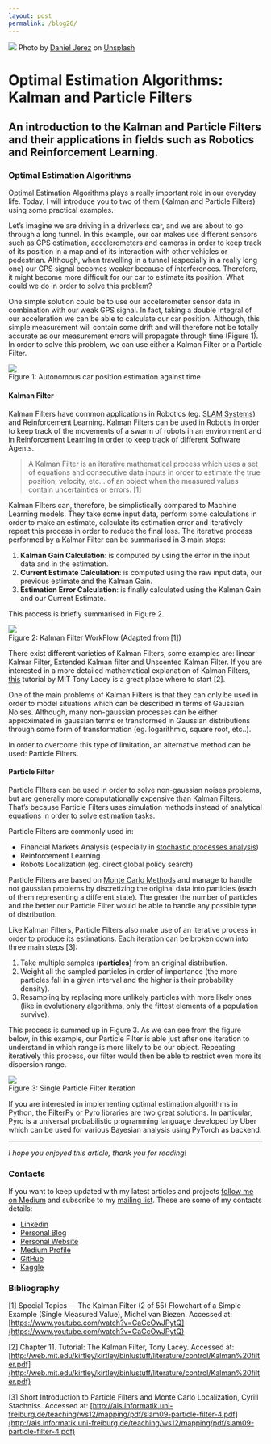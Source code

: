```yaml
---
layout: post
permalink: /blog26/
---
```


![](https://cdn-images-1.medium.com/max/800/0*7W6fZL2dZFfvPuw9)
<span class="figcaption_hack">Photo by [Daniel
Jerez](https://unsplash.com/@danieljerez?utm_source=medium&utm_medium=referral)
on [Unsplash](https://unsplash.com?utm_source=medium&utm_medium=referral)</span>

# Optimal Estimation Algorithms: Kalman and Particle Filters

## An introduction to the Kalman and Particle Filters and their applications in fields such as Robotics and Reinforcement Learning. 

### Optimal Estimation Algorithms

Optimal Estimation Algorithms plays a really important role in our everyday
life. Today, I will introduce you to two of them (Kalman and Particle Filters)
using some practical examples.

Let’s imagine we are driving in a driverless car, and we are about to go through
a long tunnel. In this example, our car makes use different sensors such as GPS
estimation, accelerometers and cameras in order to keep track of its position in
a map and of its interaction with other vehicles or pedestrian. Although, when
travelling in a tunnel (especially in a really long one) our GPS signal becomes
weaker because of interferences. Therefore, it might become more difficult for
our car to estimate its position. What could we do in order to solve this
problem?

One simple solution could be to use our accelerometer sensor data in combination
with our weak GPS signal. In fact, taking a double integral of our acceleration
we can be able to calculate our car position. Although, this simple measurement
will contain some drift and will therefore not be totally accurate as our
measurement errors will propagate through time (Figure 1). In order to solve
this problem, we can use either a Kalman Filter or a Particle Filter.

![](https://cdn-images-1.medium.com/max/800/1*uTeHCbco8kmmcWyrTCf2nw.png) <br>
<span class="figcaption_hack">Figure 1: Autonomous car position estimation against time</span>

#### Kalman Filter

Kalman Filters have common applications in Robotics (eg. [SLAM
Systems](https://ieeexplore.ieee.org/document/8321612)) and Reinforcement
Learning. Kalman Filters can be used in Robotis in order to keep track of the
movements of a swarm of robots in an environment and in Reinforcement Learning
in order to keep track of different Software Agents.

> A Kalman Filter is an iterative mathematical process which uses a set of
> equations and consecutive data inputs in order to estimate the true position,
> velocity, etc… of an object when the measured values contain uncertainties or
> errors. [1]

Kalman FIlters can, therefore, be simplistically compared to Machine Learning
models. They take some input data, perform some calculations in order to make an
estimate, calculate its estimation error and iteratively repeat this process in
order to reduce the final loss. The iterative process performed by a Kalmar
Filter can be summarised in 3 main steps:

1.  **Kalman Gain Calculation**: is computed by using the error in the input data
and in the estimation.
1.  **Current Estimate Calculation**: is computed using the raw input data, our
previous estimate and the Kalman Gain.
1.  **Estimation Error Calculation**: is finally calculated using the Kalman Gain
and our Current Estimate.

This process is briefly summarised in Figure 2.

![](https://cdn-images-1.medium.com/max/1200/1*wStGzNxXM4Zae3HaYHG0XQ.png) <br>
<span class="figcaption_hack">Figure 2: Kalman Filter WorkFlow (Adapted from [1])</span>

There exist different varieties of Kalman Filters, some examples are: linear
Kalmar Filter, Extended Kalman filter and Unscented Kalman Filter. If you are
interested in a more detailed mathematical explanation of Kalman Filters, [this](http://web.mit.edu/kirtley/kirtley/binlustuff/literature/control/Kalman%20filter.pdf) tutorial by MIT Tony Lacey is a great place where to start [2].

One of the main problems of Kalman Filters is that they can only be used in
order to model situations which can be described in terms of Gaussian Noises.
Although, many non-gaussian processes can be either approximated in gaussian
terms or transformed in Gaussian distributions through some form of
transformation (eg. logarithmic, square root, etc..). 

In order to overcome this type of limitation, an alternative method can be used:
Particle Filters.

#### Particle Filter

Particle FIlters can be used in order to solve non-gaussian noises problems, but
are generally more computationally expensive than Kalman Filters. That’s because
Particle Filters uses simulation methods instead of analytical equations in
order to solve estimation tasks.

Particle Filters are commonly used in:

* Financial Markets Analysis (especially in [stochastic processes
analysis](https://towardsdatascience.com/stochastic-processes-analysis-f0a116999e4))
* Reinforcement Learning
* Robots Localization (eg. direct global policy search)

Particle Filters are based on [Monte Carlo
Methods](https://en.wikipedia.org/wiki/Monte_Carlo_method) and manage to handle
not gaussian problems by discretizing the original data into particles (each of
them representing a different state). The greater the number of particles and
the better our Particle Filter would be able to handle any possible type of
distribution.

Like Kalman Filters, Particle Filters also make use of an iterative process in
order to produce its estimations. Each iteration can be broken down into three
main steps [3]:

1.  Take multiple samples (**particles**) from an original distribution.
1.  Weight all the sampled particles in order of importance (the more particles fall
in a given interval and the higher is their probability density).
1.  Resampling by replacing more unlikely particles with more likely ones (like in
evolutionary algorithms, only the fittest elements of a population survive).

This process is summed up in Figure 3. As we can see from the figure below, in
this example, our Particle Filter is able just after one iteration to understand
in which range is more likely to be our object. Repeating iteratively this
process, our filter would then be able to restrict even more its dispersion
range.

![](https://cdn-images-1.medium.com/max/800/1*k_xV46MBF-ixl9UwIcUujQ.png) <br>
<span class="figcaption_hack">Figure 3: Single Particle Filter Iteration </span>

If you are interested in implementing optimal estimation algorithms in Python,
the [FilterPy](https://filterpy.readthedocs.io/en/latest/) or
[Pyro](http://docs.pyro.ai/en/stable/) libraries are two great solutions. In
particular, Pyro is a universal probabilistic programming language developed by
Uber which can be used for various Bayesian analysis using PyTorch as backend.

*****

*I hope you enjoyed this article, thank you for reading!*

### Contacts

If you want to keep updated with my latest articles and projects [follow me on
Medium](https://medium.com/@pierpaoloippolito28?source=post_page---------------------------)
and subscribe to my [mailing
list](http://eepurl.com/gwO-Dr?source=post_page---------------------------).
These are some of my contacts details:

* [Linkedin](https://uk.linkedin.com/in/pier-paolo-ippolito-202917146?source=post_page---------------------------)
* [Personal
Blog](https://pierpaolo28.github.io/blog/?source=post_page---------------------------)
* [Personal
Website](https://pierpaolo28.github.io/?source=post_page---------------------------)
* [Medium
Profile](https://towardsdatascience.com/@pierpaoloippolito28?source=post_page---------------------------)
* [GitHub](https://github.com/pierpaolo28?source=post_page---------------------------)
* [Kaggle](https://www.kaggle.com/pierpaolo28?source=post_page---------------------------)

### Bibliography

[1] Special Topics — The Kalman Filter (2 of 55) Flowchart of a Simple Example
(Single Measured Value), Michel van Biezen. Accessed at:
[https://www.youtube.com/watch?v=CaCcOwJPytQ](https://www.youtube.com/watch?v=CaCcOwJPytQ)

[2] Chapter 11. Tutorial: The Kalman Filter, Tony Lacey. Accessed at:
[http://web.mit.edu/kirtley/kirtley/binlustuff/literature/control/Kalman%20filter.pdf](http://web.mit.edu/kirtley/kirtley/binlustuff/literature/control/Kalman%20filter.pdf)

[3] Short Introduction to Particle Filters and Monte Carlo Localization, Cyrill
Stachniss. Accessed at:
[http://ais.informatik.uni-freiburg.de/teaching/ws12/mapping/pdf/slam09-particle-filter-4.pdf](http://ais.informatik.uni-freiburg.de/teaching/ws12/mapping/pdf/slam09-particle-filter-4.pdf)